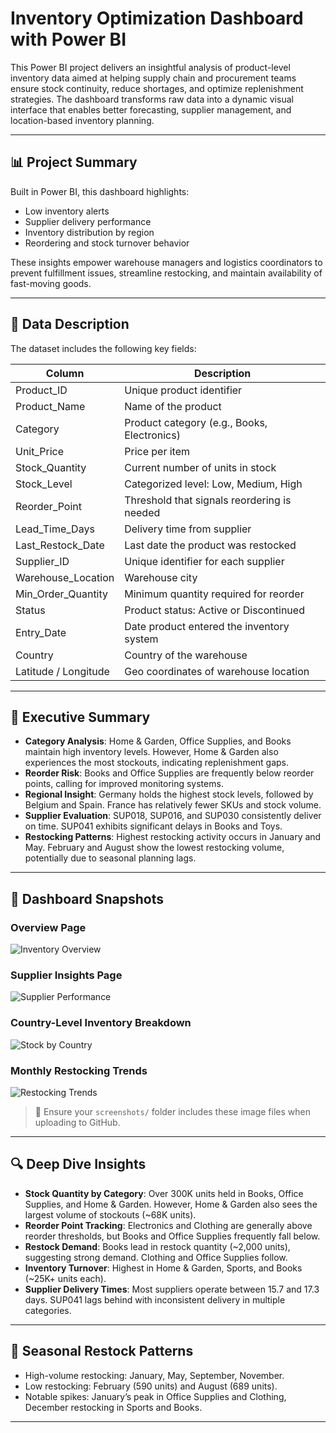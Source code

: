
#  Inventory Optimization Dashboard with Power BI

This Power BI project delivers an insightful analysis of product-level inventory data aimed at helping supply chain and procurement teams ensure stock continuity, reduce shortages, and optimize replenishment strategies. The dashboard transforms raw data into a dynamic visual interface that enables better forecasting, supplier management, and location-based inventory planning.

---

## 📊 Project Summary

Built in Power BI, this dashboard highlights:

- Low inventory alerts
- Supplier delivery performance
- Inventory distribution by region
- Reordering and stock turnover behavior

These insights empower warehouse managers and logistics coordinators to prevent fulfillment issues, streamline restocking, and maintain availability of fast-moving goods.

---

## 📁 Data Description

The dataset includes the following key fields:

| Column               | Description                                      |
|----------------------|--------------------------------------------------|
| Product_ID           | Unique product identifier                        |
| Product_Name         | Name of the product                              |
| Category             | Product category (e.g., Books, Electronics)      |
| Unit_Price           | Price per item                                   |
| Stock_Quantity       | Current number of units in stock                 |
| Stock_Level          | Categorized level: Low, Medium, High             |
| Reorder_Point        | Threshold that signals reordering is needed      |
| Lead_Time_Days       | Delivery time from supplier                      |
| Last_Restock_Date    | Last date the product was restocked              |
| Supplier_ID          | Unique identifier for each supplier              |
| Warehouse_Location   | Warehouse city                                   |
| Min_Order_Quantity   | Minimum quantity required for reorder            |
| Status               | Product status: Active or Discontinued           |
| Entry_Date           | Date product entered the inventory system        |
| Country              | Country of the warehouse                         |
| Latitude / Longitude | Geo coordinates of warehouse location            |

---

## 🧾 Executive Summary

- **Category Analysis**: Home & Garden, Office Supplies, and Books maintain high inventory levels. However, Home & Garden also experiences the most stockouts, indicating replenishment gaps.
- **Reorder Risk**: Books and Office Supplies are frequently below reorder points, calling for improved monitoring systems.
- **Regional Insight**: Germany holds the highest stock levels, followed by Belgium and Spain. France has relatively fewer SKUs and stock volume.
- **Supplier Evaluation**: SUP018, SUP016, and SUP030 consistently deliver on time. SUP041 exhibits significant delays in Books and Toys.
- **Restocking Patterns**: Highest restocking activity occurs in January and May. February and August show the lowest restocking volume, potentially due to seasonal planning lags.

---

## 📸 Dashboard Snapshots

### Overview Page
![Inventory Overview](./screenshots/inventory_overview.png)

### Supplier Insights Page
![Supplier Performance](./screenshots/supplier_performance.png)

### Country-Level Inventory Breakdown
![Stock by Country](./screenshots/stock_by_country.png)

### Monthly Restocking Trends
![Restocking Trends](./screenshots/restocking_trends.png)

> 📌 Ensure your `screenshots/` folder includes these image files when uploading to GitHub.

---

## 🔍 Deep Dive Insights

- **Stock Quantity by Category**: Over 300K units held in Books, Office Supplies, and Home & Garden. However, Home & Garden also sees the largest volume of stockouts (~68K units).
- **Reorder Point Tracking**: Electronics and Clothing are generally above reorder thresholds, but Books and Office Supplies frequently fall below.
- **Restock Demand**: Books lead in restock quantity (~2,000 units), suggesting strong demand. Clothing and Office Supplies follow.
- **Inventory Turnover**: Highest in Home & Garden, Sports, and Books (~25K+ units each).
- **Supplier Delivery Times**: Most suppliers operate between 15.7 and 17.3 days. SUP041 lags behind with inconsistent delivery in multiple categories.

---

## 📅 Seasonal Restock Patterns

- High-volume restocking: January, May, September, November.
- Low restocking: February (590 units) and August (689 units).
- Notable spikes: January’s peak in Office Supplies and Clothing, December restocking in Sports and Books.

---
